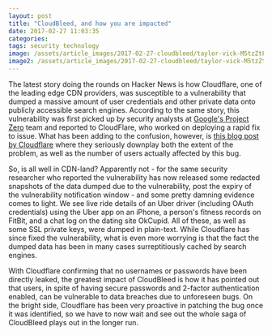 ```yaml
---
layout: post
title: "CloudBleed, and how you are impacted"
date: 2017-02-27 11:03:35
categories:
tags: security technology
image: /assets/article_images/2017-02-27-cloudbleed/taylor-vick-M5tzZtFCOfs-unsplash.jpg
image2: /assets/article_images/2017-02-27-cloudbleed/taylor-vick-M5tzZtFCOfs-unsplash.jpg
---
```

The latest story doing the rounds on Hacker News is how Cloudflare, one of the leading edge CDN providers, was susceptible to a vulnerability that dumped a massive amount of user credentials and other private data onto publicly accessible search engines. According to the same story, this vulnerability was first picked up by security analysts at [Google's Project Zero](https://googleprojectzero.blogspot.com/) team and reported to CloudFlare, who worked on deploying a rapid fix to issue. What has been adding to the confusion, however, is [this blog post by Cloudflare](https://blog.cloudflare.com/incident-report-on-memory-leak-caused-by-cloudflare-parser-bug/) where they seriously downplay both the extent of the problem, as well as the number of users actually affected by this bug.

So, is all well in CDN-land? Apparently not - for the same security researcher who reported the vulnerability has now released some redacted snapshots of the data dumped due to the vulnerability, post the expiry of the vulnerability notification window - and some pretty damning evidence comes to light. We see live ride details of an Uber driver (including OAuth credentials) using the Uber app on an iPhone, a person's fitness records on FitBit, and a chat log on the dating site OkCupid. All of these, as well as some SSL private keys, were dumped in plain-text. While Cloudflare has since fixed the vulnerability, what is even more worrying is that the fact the dumped data has been in many cases surreptitiously cached by search engines.

With Cloudflare confirming that no usernames or passwords have been directly leaked, the greatest impact of CloudBleed is how it has pointed out that users, in spite of having secure passwords and 2-factor authentication enabled, can be vulnerable to data breaches due to unforeseen bugs. On the bright side, Cloudflare has been very proactive in patching the bug once it was identified, so we have to now wait and see out the whole saga of CloudBleed plays out in the longer run.
